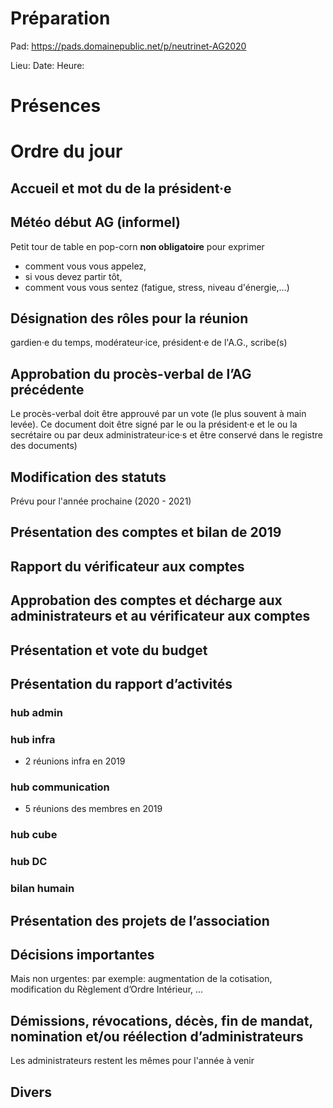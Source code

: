 <!-- TITLE: AG -->
<!-- SUBTITLE: AG portant sur 2019/2020 General Assembly -->

# Préparation
Pad: https://pads.domainepublic.net/p/neutrinet-AG2020

Lieu:
Date:
Heure:

# Présences

# Ordre du jour
## Accueil et mot du de la président·e
## Météo début AG (informel)
Petit tour de table en pop-corn **non obligatoire** pour exprimer

* comment vous vous appelez,
* si vous devez partir tôt,
* comment vous vous sentez (fatigue, stress, niveau d'énergie,…)
## Désignation des rôles pour la réunion
gardien·e du temps, modérateur·ice, président·e de l'A.G., scribe(s)
## Approbation du procès-verbal de l’AG précédente
Le procès-verbal doit être approuvé par un vote (le plus souvent à main levée). 
Ce document doit être signé par le ou la président·e et le ou la secrétaire ou par deux administrateur·ice·s et être conservé dans le registre des documents)

## Modification des statuts
Prévu pour l'année prochaine (2020 - 2021)
## Présentation des comptes et bilan de 2019
## Rapport du vérificateur aux comptes
## Approbation des comptes et décharge aux administrateurs et au vérificateur aux comptes
## Présentation et vote du budget
## Présentation du rapport d’activités
### hub admin
### hub infra
* 2 réunions infra en 2019
### hub communication
* 5 réunions des membres en 2019
### hub cube
### hub DC
### bilan humain
## Présentation des projets de l’association
## Décisions importantes 
Mais non urgentes: par exemple: augmentation de la cotisation, modification du Règlement d’Ordre Intérieur, ...

## Démissions, révocations, décès, fin de mandat, nomination et/ou réélection d’administrateurs
Les administrateurs restent les mêmes pour l'année à venir
## Divers
